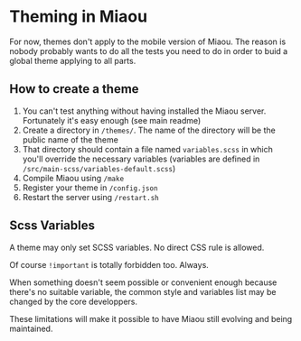 
# Theming in Miaou

For now, themes don't apply to the mobile version of Miaou. The reason is nobody probably wants to do all the tests you need to do in order to buid a global theme applying to all parts.

## How to create a theme

1. You can't test anything without having installed the Miaou server. Fortunately it's easy enough (see main readme) 
1. Create a directory in `/themes/`. The name of the directory will be the public name of the theme
1. That directory should contain a file named `variables.scss` in which you'll override the necessary variables (variables are defined in `/src/main-scss/variables-default.scss`)
1. Compile Miaou using `/make`
1. Register your theme in `/config.json`
1. Restart the server using `/restart.sh`

## Scss Variables

A theme may only set SCSS variables. No direct CSS rule is allowed.

Of course `!important` is totally forbidden too. Always.

When something doesn't seem possible or convenient enough because there's no suitable variable, the common style and variables list may be changed by the core developpers.

These limitations will make it possible to have Miaou still evolving and being maintained.

